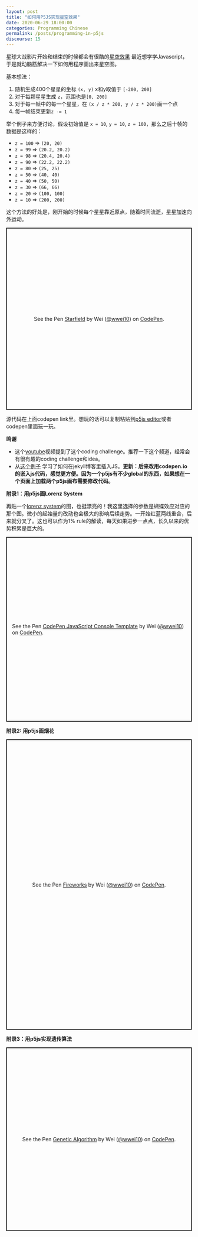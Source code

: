 ```yaml
---
layout: post
title: "如何用P5JS实现星空效果"
date: 2020-06-29 18:00:00
categories: Programming Chinese
permalink: /posts/programming-in-p5js
discourse: 15
---
```


星球大战影片开始和结束的时候都会有很酷的[星空效果](https://starwarsblog.starwars.com/wp-content/uploads/2020/04/star-wars-backgrounds-14.jpg) 最近想学学Javascript，于是就动脑筋解决一下如何用程序画出来星空图。


基本想法：
1. 随机生成400个星星的坐标 `(x, y)` x和y取值于 `[-200, 200]`
2. 对于每颗星星生成 `z`，范围也是`[0, 200]`
3. 对于每一帧中的每一个星星，在 `(x / z * 200, y / z * 200)`画一个点
4. 每一帧结束更新`z -= 1`

举个例子来方便讨论，假设初始值是 `x = 10`, `y = 10`, `z = 100`，那么之后十帧的数据是这样的：
- `z = 100` => `(20, 20)`
- `z = 99` => `(20.2, 20.2)`
- `z = 98` => `(20.4, 20.4)`
- `z = 90` => `(22.2, 22.2)`
- `z = 80` => `(25, 25)`
- `z = 50` => `(40, 40)`
- `z = 40` => `(50, 50)`
- `z = 30` => `(66, 66)`
- `z = 20` => `(100, 100)`
- `z = 10` => `(200, 200)`

这个方法的好处是，刚开始的时候每个星星靠近原点，随着时间流逝，星星加速向外运动。

<p class="codepen" data-height="493" data-theme-id="light" data-default-tab="js,result" data-user="wwei10" data-slug-hash="ZEWOGpm" style="height: 493px; box-sizing: border-box; display: flex; align-items: center; justify-content: center; border: 2px solid; margin: 1em 0; padding: 1em;" data-pen-title="Starfield">
  <span>See the Pen <a href="https://codepen.io/wwei10/pen/ZEWOGpm">
  Starfield</a> by Wei (<a href="https://codepen.io/wwei10">@wwei10</a>)
  on <a href="https://codepen.io">CodePen</a>.</span>
</p>

源代码在上面codepen link里。想玩的话可以复制粘贴到[p5js editor](https://editor.p5js.org)或者codepen里面玩一玩。

**鸣谢**
-  这个[youtube](https://www.youtube.com/watch?v=17WoOqgXsRM)视频提到了这个coding challenge。推荐一下这个频道，经常会有很有趣的coding challenge和idea。
- 从[这个例子](https://raw.githubusercontent.com/KevinWorkman/HappyCoding/gh-pages/examples/p5js/_posts/2018-07-04-fireworks.md) 学习了如何在jekyll博客里插入JS。**更新：后来改用codepen.io的嵌入js代码，感觉更方便。因为一个p5js有不少global的东西，如果想在一个页面上加载两个p5js画布需要修改代码。**


**附录1：用p5js画Lorenz System**

再贴一个[lorenz system](https://en.wikipedia.org/wiki/Lorenz_system)的图，也挺漂亮的！我这里选择的参数是蝴蝶效应对应的那个图。微小的起始量的改动也会极大的影响后续走势。一开始红蓝两线重合，后来就分叉了。这也可以作为1% rule的解读，每天如果进步一点点，长久以来的优势积累是巨大的。

<p class="codepen" data-height="500" data-theme-id="light" data-default-tab="js,result" data-user="wwei10" data-slug-hash="WNwxvxd" style="height: 500px; box-sizing: border-box; display: flex; align-items: center; justify-content: center; border: 2px solid; margin: 1em 0; padding: 1em;" data-pen-title="CodePen JavaScript Console Template">
  <span>See the Pen <a href="https://codepen.io/wwei10/pen/WNwxvxd">
  CodePen JavaScript Console Template</a> by Wei (<a href="https://codepen.io/wwei10">@wwei10</a>)
  on <a href="https://codepen.io">CodePen</a>.</span>
</p>
<script async src="https://static.codepen.io/assets/embed/ei.js"></script>

**附录2: 用p5js画烟花**

<p class="codepen" data-height="786" data-theme-id="light" data-default-tab="js,result" data-user="wwei10" data-slug-hash="PoNGBoJ" style="height: 786px; box-sizing: border-box; display: flex; align-items: center; justify-content: center; border: 2px solid; margin: 1em 0; padding: 1em;" data-pen-title="Fireworks">
  <span>See the Pen <a href="https://codepen.io/wwei10/pen/PoNGBoJ">
  Fireworks</a> by Wei (<a href="https://codepen.io/wwei10">@wwei10</a>)
  on <a href="https://codepen.io">CodePen</a>.</span>
</p>

**附录3：用p5js实现遗传算法**

<p class="codepen" data-height="497" data-theme-id="light" data-default-tab="js,result" data-user="wwei10" data-slug-hash="jOqBpgp" style="height: 497px; box-sizing: border-box; display: flex; align-items: center; justify-content: center; border: 2px solid; margin: 1em 0; padding: 1em;" data-pen-title="Genetic Algorithm">
  <span>See the Pen <a href="https://codepen.io/wwei10/pen/jOqBpgp">
  Genetic Algorithm</a> by Wei (<a href="https://codepen.io/wwei10">@wwei10</a>)
  on <a href="https://codepen.io">CodePen</a>.</span>
</p>

